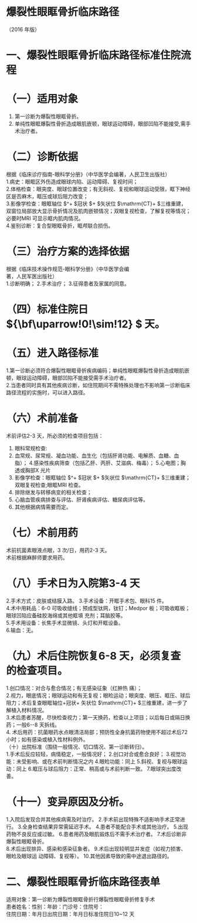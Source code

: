 # 爆裂性眼眶骨折临床路径  
（2016 年版）  
# 一、爆裂性眼眶骨折临床路径标准住院流程  
# （一）适用对象  
1. 第一诊断为爆裂性眼眶骨折。  
2. 单纯性眼眶爆裂性骨折造成眼肌嵌顿，眼球运动障碍，眼部凹陷不能接受,需手术治疗者。  
# （二）诊断依据  
根据《临床诊疗指南-眼科学分册》（中华医学会编著，人民卫生出版社）  
1.病史：眼眶区外伤造成眼球内陷、运动障碍、复视时间；  
2.体格检查：眼突度、眼球位置改变；有无斜视、复视和眼球运动受限，眶下神经区是否麻木，眶压或球后阻力改变；  
3.影像学检查：眼眶轴位 $^+ $冠状 $+ $矢状位 $\mathrm{CT}+ $三维重建，双窗位局部放大显示骨折情况及肌肉嵌顿情况；双眼复视检查，了解复视等情况；必要时MRI 可显示眶内肌肉情况。  
4.鉴别诊断：复合型眼眶骨折，眶颅联合损伤。  
# （三）治疗方案的选择依据  
根据《临床技术操作规范-眼科学分册》（中华医学会编  
著，人民军医出版社）  
1.诊断明确； 2.手术治疗； 3.征得患者及家属的同意。  
# （四）标准住院日 ${\bf\uparrow\!0\!\sim\!12} $ 天。  
# （五）进入路径标准  
1.第一诊断必须符合爆裂性眼眶骨折疾病编码；单纯性眼眶爆裂性骨折造成眼肌嵌顿，眼球运动障碍，眼部凹陷不能接受需手术治疗者。  
2.当患者同时具有其他疾病诊断，如住院期间不需特殊处理也不影响第一诊断临床路径流程的实施时，可以进入路径。  
# （六）术前准备  
术前评估2-3 天，所必须的检查项目包括：  
1. 眼科常规检查:  
3. 血常规、尿常规、凝血功能、血生化（包括肝肾功能、电解质、血糖、血脂）； 4.感染性疾病筛查（包括乙肝、丙肝、艾滋病、梅毒）； 5.心电图；胸透或胸部X 光片  
6. 影像学检查：眼眶轴位 $^+ $冠状 $+ $矢状位 $\mathrm{CT}+ $三维重建；双眼复视检查;眼眶MRI 检查。  
7. 排除继发与转移病变的相关检查；  
8. 心脑血管疾病排查与评估、肝肾疾病评估、糖尿病评估等。  
9. 其他根据病情需要而定。  
# （七）术前用药  
术前抗菌素眼液点眼，3 次/日，用药2-3 天。  
术前根据麻醉师要求用药。  
# （八）手术日为入院第3-4 天  
2.手术方式：皮肤或结膜入路。 3.手术设备：开眶手术包、眼科15 件。  
4.术中用耗品：6-0 可吸收缝线；预成型钛网，钛钉；Medpor 板；可吸收眶板；眼球凹陷应备硅胶海绵或其他眶填 充剂；耳脑胶等。  
5.手术用设备：长焦手术显微镜、头灯和开眶设备。  
6.输血：无。  
# （九）术后住院恢复6-8 天，必须复查的检查项目。  
1.创口情况：对合与愈合情况；有无感染征象（红肿热 痛）；  
2.视力，眼底情况；眼球运动和有无复视；眼睑运动；眼突度、眼压、眶压、球后阻力；术后复查眼眶轴位+冠状+ 矢状位 $\mathrm{CT}+ $三维重建，进一步了解植入材料情况。  
3.术后患者苏醒，尽快检查视力；第一天换药，检查以上项目；以后每日或隔日换药；一般6--8 天拆线。  
4. 术后用药：抗菌眼药水点眼清洁局部；预防性全身抗菌药物使用不超过术后72 小时；如有感染或植入性材料例外。  
（十）出院标准（围绕一般情况、切口情况、第一诊断转归）。  
1.手术后反应较轻，病情稳定，一般情况好； 2.创口对合或愈合良好； 3.视觉功能：未受影响、或在术前判断情况之内 4.眼睑功能：同上 5.斜视、复视与眼球运动：同上 6.眶压与球后阻力：正常、稍高或与术前判断一致。 7.眼球突出度改善。  
# （十一）变异原因及分析。  
1.入院后发现合并其他疾病需及时治疗。 2.手术前出现特殊不适影响手术正常进行。 3.全身检查结果异常需延迟手术。 4.患者不能配合手术或其他治疗。 5.出现药物不良反应或过敏。 6.患者用药及眼肌锻炼后不需手术治疗者。 7.术后诊断非爆裂性眼眶骨折。  
8.术后出现排异、感染和感染征象者。 
9.术后出现较明显并发症（如视力损害、眼睑及眼球运 动障碍、复视等）。 10.其他因素导致的需中途退出路径的。  
# 二、爆裂性眼眶骨折临床路径表单  
适用对象：第一诊断为爆裂性眼眶骨折行爆裂性眼眶骨折修复手术  
患者姓名：性别：年龄：门诊号：住院号：  
住院日期：年月日出院日期：年月日标准住院日10\~12 天  
